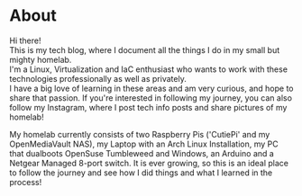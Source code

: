 # About
<p>
  Hi there!<br />
  This is my tech blog, where I document all the things I do in my small but mighty homelab.<br />
  I'm a Linux, Virtualization and IaC enthusiast who wants to work with these technologies professionally as well as privately.<br />
  I have a big love of learning in these areas and am very curious, and hope to share that passion.
  If you're interested in following my journey, you can also follow my <a href_"https://www.instagram.com/lilymightbyte" target="_blank">Instagram</a>, where I post tech info posts and share pictures of my homelab!

  My homelab currently consists of two Raspberry Pis ('CutiePi' and my OpenMediaVault NAS), my Laptop with an Arch Linux Installation, my PC that dualboots OpenSuse Tumbleweed and Windows, an Arduino and a Netgear Managed 8-port switch. It is ever growing, so this is an ideal place to follow the journey and see how I did things and what I learned in the process!
  </p>